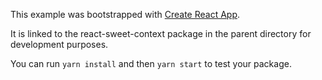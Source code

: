 This example was bootstrapped with [Create React App](https://github.com/facebook/create-react-app).

It is linked to the react-sweet-context package in the parent directory for development purposes.

You can run `yarn install` and then `yarn start` to test your package.
